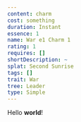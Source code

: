 ```yaml
---
content: charm
cost: something
duration: Instant
essence: 1
name: War e1 Charm 1
rating: 1
requires: []
shortDescription: ~
splat: Second Sunrise
tags: []
trait: War
tree: Leader
type: Simple
---
```


Hello **world**!

